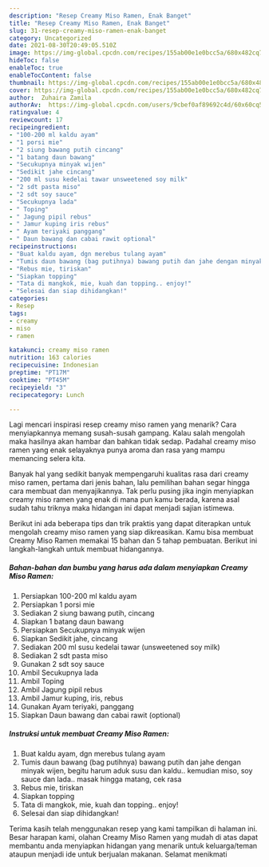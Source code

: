```yaml
---
description: "Resep Creamy Miso Ramen, Enak Banget"
title: "Resep Creamy Miso Ramen, Enak Banget"
slug: 31-resep-creamy-miso-ramen-enak-banget
category: Uncategorized
date: 2021-08-30T20:49:05.510Z
image: https://img-global.cpcdn.com/recipes/155ab00e1e0bcc5a/680x482cq70/creamy-miso-ramen-foto-resep-utama.jpg
hideToc: false
enableToc: true
enableTocContent: false
thumbnail: https://img-global.cpcdn.com/recipes/155ab00e1e0bcc5a/680x482cq70/creamy-miso-ramen-foto-resep-utama.jpg
cover: https://img-global.cpcdn.com/recipes/155ab00e1e0bcc5a/680x482cq70/creamy-miso-ramen-foto-resep-utama.jpg
author:  Zuhaira Zamila
authorAv:  https://img-global.cpcdn.com/users/9cbef0af89692c4d/60x60cq50/avatar.jpg
ratingvalue: 4
reviewcount: 17
recipeingredient:
- "100-200 ml kaldu ayam"
- "1 porsi mie"
- "2 siung bawang putih cincang"
- "1 batang daun bawang"
- "Secukupnya minyak wijen"
- "Sedikit jahe cincang"
- "200 ml susu kedelai tawar unsweetened soy milk"
- "2 sdt pasta miso"
- "2 sdt soy sauce"
- "Secukupnya lada"
- " Toping"
- " Jagung pipil rebus"
- " Jamur kuping iris rebus"
- " Ayam teriyaki panggang"
- " Daun bawang dan cabai rawit optional"
recipeinstructions:
- "Buat kaldu ayam, dgn merebus tulang ayam"
- "Tumis daun bawang (bag putihnya) bawang putih dan jahe dengan minyak wijen, begitu harum aduk susu dan kaldu.. kemudian miso, soy sauce dan lada.. masak hingga matang, cek rasa"
- "Rebus mie, tiriskan"
- "Siapkan topping"
- "Tata di mangkok, mie, kuah dan topping.. enjoy!"
- "Selesai dan siap dihidangkan!"
categories:
- Resep
tags:
- creamy
- miso
- ramen

katakunci: creamy miso ramen 
nutrition: 163 calories
recipecuisine: Indonesian
preptime: "PT17M"
cooktime: "PT45M"
recipeyield: "3"
recipecategory: Lunch

---
```



Lagi mencari inspirasi resep creamy miso ramen yang menarik? Cara menyiapkannya memang susah-susah gampang. Kalau salah mengolah maka hasilnya akan hambar dan bahkan tidak sedap. Padahal creamy miso ramen yang enak selayaknya punya aroma dan rasa yang mampu memancing selera kita.




Banyak hal yang sedikit banyak mempengaruhi kualitas rasa dari creamy miso ramen, pertama dari jenis bahan, lalu pemilihan bahan segar hingga cara membuat dan menyajikannya. Tak perlu pusing jika ingin menyiapkan creamy miso ramen yang enak di mana pun kamu berada, karena asal sudah tahu triknya maka hidangan ini dapat menjadi sajian istimewa.


Berikut ini ada beberapa tips dan trik praktis yang dapat diterapkan untuk mengolah creamy miso ramen yang siap dikreasikan. Kamu bisa membuat Creamy Miso Ramen memakai 15 bahan dan 5 tahap pembuatan. Berikut ini langkah-langkah untuk membuat hidangannya.

<!--inarticleads1-->

##### Bahan-bahan dan bumbu yang harus ada dalam menyiapkan Creamy Miso Ramen:

1. Persiapkan 100-200 ml kaldu ayam
1. Persiapkan 1 porsi mie
1. Sediakan 2 siung bawang putih, cincang
1. Siapkan 1 batang daun bawang
1. Persiapkan Secukupnya minyak wijen
1. Siapkan Sedikit jahe, cincang
1. Sediakan 200 ml susu kedelai tawar (unsweetened soy milk)
1. Sediakan 2 sdt pasta miso
1. Gunakan 2 sdt soy sauce
1. Ambil Secukupnya lada
1. Ambil  Toping
1. Ambil  Jagung pipil rebus
1. Ambil  Jamur kuping, iris, rebus
1. Gunakan  Ayam teriyaki, panggang
1. Siapkan  Daun bawang dan cabai rawit (optional)




<!--inarticleads2-->

##### Instruksi untuk membuat Creamy Miso Ramen:

1. Buat kaldu ayam, dgn merebus tulang ayam
1. Tumis daun bawang (bag putihnya) bawang putih dan jahe dengan minyak wijen, begitu harum aduk susu dan kaldu.. kemudian miso, soy sauce dan lada.. masak hingga matang, cek rasa
1. Rebus mie, tiriskan
1. Siapkan topping
1. Tata di mangkok, mie, kuah dan topping.. enjoy!
1. Selesai dan siap dihidangkan!



Terima kasih telah menggunakan resep yang kami tampilkan di halaman ini. Besar harapan kami, olahan Creamy Miso Ramen yang mudah di atas dapat membantu anda menyiapkan hidangan yang menarik untuk keluarga/teman ataupun menjadi ide untuk berjualan makanan. Selamat menikmati
